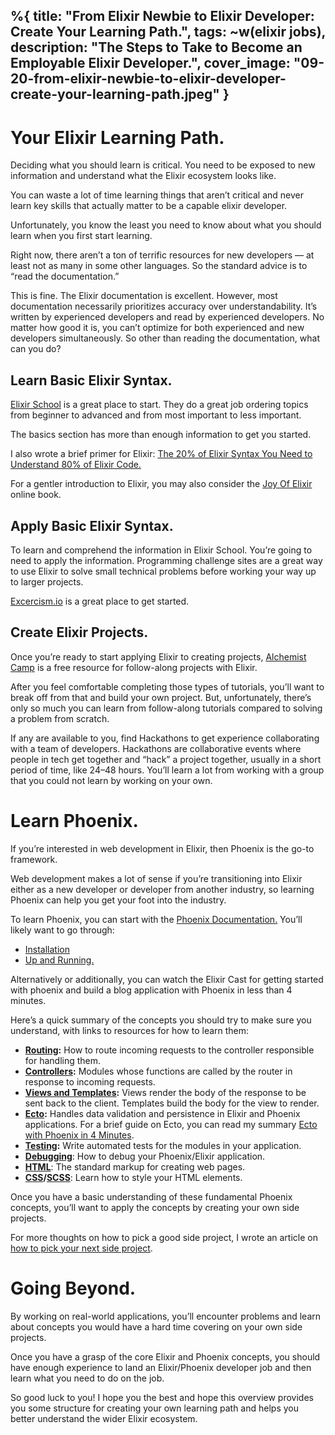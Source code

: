 %{
  title: "From Elixir Newbie to Elixir Developer: Create Your Learning Path.",
  tags: ~w(elixir jobs),
  description: "The Steps to Take to Become an Employable Elixir Developer.",
  cover_image: "09-20-from-elixir-newbie-to-elixir-developer-create-your-learning-path.jpeg"
}
---

Your Elixir Learning Path.
==========================

Deciding what you should learn is critical. You need to be exposed to new information and understand what the Elixir ecosystem looks like.

You can waste a lot of time learning things that aren’t critical and never learn key skills that actually matter to be a capable elixir developer.

Unfortunately, you know the least you need to know about what you should learn when you first start learning.

Right now, there aren’t a ton of terrific resources for new developers — at least not as many in some other languages. So the standard advice is to “read the documentation.”

This is fine. The Elixir documentation is excellent. However, most documentation necessarily prioritizes accuracy over understandability. It’s written by experienced developers and read by experienced developers. No matter how good it is, you can’t optimize for both experienced and new developers simultaneously. So other than reading the documentation, what can you do?

Learn Basic Elixir Syntax.
--------------------------

[Elixir School](https://elixirschool.com/en) is a great place to start. They do a great job ordering topics from beginner to advanced and from most important to less important.

The basics section has more than enough information to get you started.

I also wrote a brief primer for Elixir: [The 20% of Elixir Syntax You Need to Understand 80% of Elixir Code.](https://elixirnewbie.com/blog/from-elixir-newbie-to-elixir-developer-create-your-learning-path)

For a gentler introduction to Elixir, you may also consider the [Joy Of Elixir](https://joyofelixir.com/toc.html) online book.

Apply Basic Elixir Syntax.
--------------------------

To learn and comprehend the information in Elixir School. You’re going to need to apply the information. Programming challenge sites are a great way to use Elixir to solve small technical problems before working your way up to larger projects.

[Excercism.io](https://exercism.org/) is a great place to get started.

Create Elixir Projects.
-----------------------

Once you’re ready to start applying Elixir to creating projects, [Alchemist Camp](https://alchemist.camp/start) is a free resource for follow-along projects with Elixir.

After you feel comfortable completing those types of tutorials, you’ll want to break off from that and build your own project. But, unfortunately, there’s only so much you can learn from follow-along tutorials compared to solving a problem from scratch.

If any are available to you, find Hackathons to get experience collaborating with a team of developers. Hackathons are collaborative events where people in tech get together and “hack” a project together, usually in a short period of time, like 24–48 hours. You’ll learn a lot from working with a group that you could not learn by working on your own.

Learn Phoenix.
==============

If you’re interested in web development in Elixir, then Phoenix is the go-to framework.

Web development makes a lot of sense if you’re transitioning into Elixir either as a new developer or developer from another industry, so learning Phoenix can help you get your foot into the industry.

To learn Phoenix, you can start with the [Phoenix Documentation.](https://hexdocs.pm/phoenix/overview.html) You’ll likely want to go through:

*   [Installation](https://hexdocs.pm/phoenix/installation.html)
*   [Up and Running.](https://hexdocs.pm/phoenix/up_and_running.html)

Alternatively or additionally, you can watch the Elixir Cast for getting started with phoenix and build a blog application with Phoenix in less than 4 minutes.

Here’s a quick summary of the concepts you should try to make sure you understand, with links to resources for how to learn them:

*   [**Routing**](https://hexdocs.pm/phoenix/routing.html#content)**:** How to route incoming requests to the controller responsible for handling them.
*   [**Controllers**](https://hexdocs.pm/phoenix/controllers.html#content)**:** Modules whose functions are called by the router in response to incoming requests.
*   [**Views and Templates**](https://hexdocs.pm/phoenix/views.html#content)**:** Views render the body of the response to be sent back to the client. Templates build the body for the view to render.
*   [**Ecto**](https://hexdocs.pm/phoenix/ecto.html#content)**:** Handles data validation and persistence in Elixir and Phoenix applications. For a brief guide on Ecto, you can read my summary [Ecto with Phoenix in 4 Minutes](https://www.elixirnewbie.com/blog/ecto-with-phoenix-in-4-minutes).
*   [**Testing**](https://hexdocs.pm/phoenix/testing.html)**:** Write automated tests for the modules in your application.
*   [**Debugging**](https://www.elixirnewbie.com/blog/debugging-phoenix-and-elixir-applications-in-visual-studio-code): How to debug your Phoenix/Elixir application.
*   [**HTML**](https://www.w3schools.com/html/html_intro.asp): The standard markup for creating web pages.
*   [**CSS**](https://developer.mozilla.org/en-US/docs/Learn/Getting_started_with_the_web/CSS_basics)**/**[**SCSS**](https://sass-lang.com/guide): Learn how to style your HTML elements.

Once you have a basic understanding of these fundamental Phoenix concepts, you’ll want to apply the concepts by creating your own side projects.

For more thoughts on how to pick a good side project, I wrote an article on [how to pick your next side project](https://medium.com/how-to-pick-your-next-side-project-567b2688cd6f).

Going Beyond.
=============

By working on real-world applications, you’ll encounter problems and learn about concepts you would have a hard time covering on your own side projects.

Once you have a grasp of the core Elixir and Phoenix concepts, you should have enough experience to land an Elixir/Phoenix developer job and then learn what you need to do on the job.

So good luck to you! I hope you the best and hope this overview provides you some structure for creating your own learning path and helps you better understand the wider Elixir ecosystem.